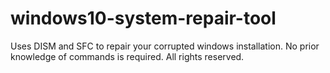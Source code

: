 # windows10-system-repair-tool
Uses DISM and SFC to repair your corrupted windows installation. No prior knowledge of commands is required.
All rights reserved.
